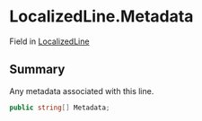 # LocalizedLine.Metadata

Field in [LocalizedLine](/docs/api/csharp/yarn.unity.localizedline.md)

## Summary


Any metadata associated with this line.


```csharp
public string[] Metadata;
```

